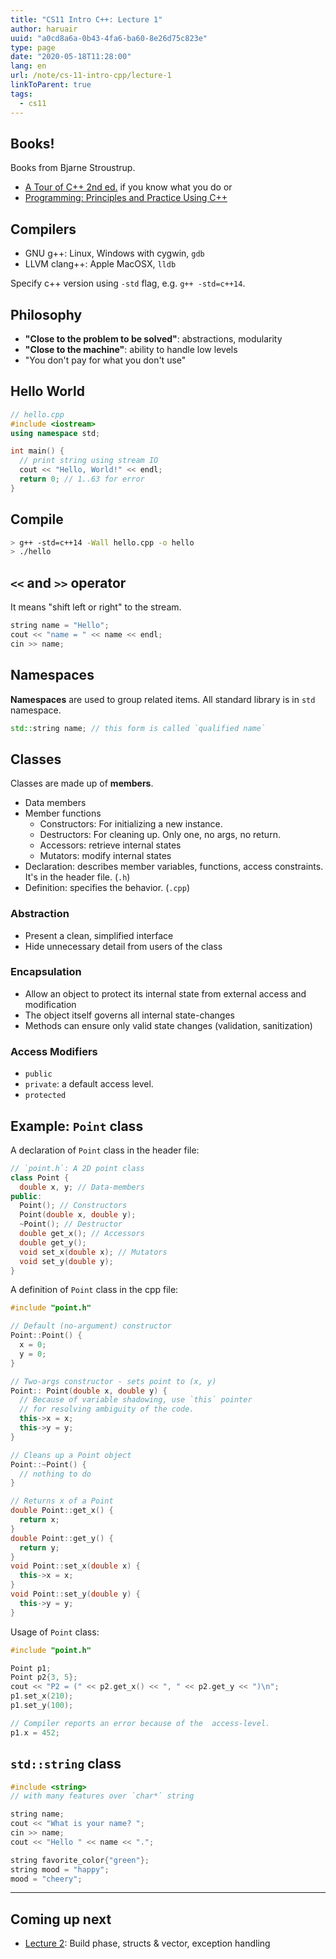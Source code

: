 ```yaml
---
title: "CS11 Intro C++: Lecture 1"
author: haruair
uuid: "a0cd8a6a-0b43-4fa6-ba60-8e26d75c823e"
type: page
date: "2020-05-18T11:28:00"
lang: en
url: /note/cs-11-intro-cpp/lecture-1
linkToParent: true
tags:
  - cs11
---
```


## Books!

Books from Bjarne Stroustrup.

- [A Tour of C++ 2nd ed.](http://www.stroustrup.com/tour2.html) if you know what you do or
- [Programming: Principles and Practice Using C++](http://www.stroustrup.com/programming.html)

## Compilers

- GNU g++: Linux, Windows with cygwin, `gdb`
- LLVM clang++: Apple MacOSX, `lldb`

Specify c++ version using `-std` flag, e.g. `g++ -std=c++14`.

## Philosophy

- **"Close to the problem to be solved"**: abstractions, modularity
- **"Close to the machine"**: ability to handle low levels
- "You don't pay for what you don't use"

## Hello World

```cpp
// hello.cpp
#include <iostream>
using namespace std;

int main() {
  // print string using stream IO
  cout << "Hello, World!" << endl;
  return 0; // 1..63 for error
}
```

## Compile

```bash
> g++ -std=c++14 -Wall hello.cpp -o hello
> ./hello
```

## `<<` and `>>` operator

It means "shift left or right" to the stream.

```cpp
string name = "Hello";
cout << "name = " << name << endl;
cin >> name;
```

## Namespaces

**Namespaces** are used to group related items. All standard library is in `std` namespace.

```cpp
std::string name; // this form is called `qualified name`
```

## Classes

Classes are made up of **members**.

- Data members
- Member functions
  - Constructors: For initializing a new instance.
  - Destructors: For cleaning up. Only one, no args, no return.
  - Accessors: retrieve internal states
  - Mutators: modify internal states
- Declaration: describes member variables, functions, access constraints. It's in the header file. (`.h`)
- Definition: specifies the behavior. (`.cpp`)

### Abstraction

- Present a clean, simplified interface
- Hide unnecessary detail from users of the class

### Encapsulation

- Allow an object to protect its internal state from external access and modification
- The object itself governs all internal state-changes
- Methods can ensure only valid state changes (validation, sanitization)

### Access Modifiers

- `public`
- `private`: a default access level.
- `protected`

## Example: `Point` class

A declaration of `Point` class in the header file:

```cpp
// `point.h`: A 2D point class
class Point {
  double x, y; // Data-members
public:
  Point(); // Constructors
  Point(double x, double y);
  ~Point(); // Destructor
  double get_x(); // Accessors
  double get_y();
  void set_x(double x); // Mutators
  void set_y(double y);
}
```

A definition of `Point` class in the cpp file:

```cpp
#include "point.h"

// Default (no-argument) constructor
Point::Point() {
  x = 0;
  y = 0;
}

// Two-args constructor - sets point to (x, y)
Point:: Point(double x, double y) {
  // Because of variable shadowing, use `this` pointer
  // for resolving ambiguity of the code.
  this->x = x;
  this->y = y;
}

// Cleans up a Point object
Point::~Point() {
  // nothing to do
}

// Returns x of a Point
double Point::get_x() {
  return x;
}
double Point::get_y() {
  return y;
}
void Point::set_x(double x) {
  this->x = x;
}
void Point::set_y(double y) {
  this->y = y;
}
```

Usage of `Point` class:

```cpp
#include "point.h"

Point p1;
Point p2{3, 5};
cout << "P2 = (" << p2.get_x() << ", " << p2.get_y << ")\n";
p1.set_x(210);
p1.set_y(100);

// Compiler reports an error because of the  access-level.
p1.x = 452;
```

## `std::string` class

```cpp
#include <string>
// with many features over `char*` string
```

```cpp
string name;
cout << "What is your name? ";
cin >> name;
cout << "Hello " << name << ".";

string favorite_color{"green"};
string mood = "happy";
mood = "cheery";
```

---

## Coming up next


- [Lecture 2](/note/cs-11-intro-cpp/lecture-2): Build phase, structs & vector, exception handling
